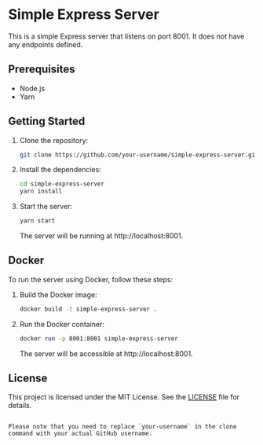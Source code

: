 # Simple Express Server

This is a simple Express server that listens on port 8001. It does not have any endpoints defined.

## Prerequisites

- Node.js
- Yarn

## Getting Started

1. Clone the repository:

   ```bash
   git clone https://github.com/your-username/simple-express-server.git
   ```

2. Install the dependencies:

   ```bash
   cd simple-express-server
   yarn install
   ```

3. Start the server:

   ```bash
   yarn start
   ```

   The server will be running at http://localhost:8001.

## Docker

To run the server using Docker, follow these steps:

1. Build the Docker image:

   ```bash
   docker build -t simple-express-server .
   ```

2. Run the Docker container:

   ```bash
   docker run -p 8001:8001 simple-express-server
   ```

   The server will be accessible at http://localhost:8001.

## License

This project is licensed under the MIT License. See the [LICENSE](LICENSE) file for details.
```

Please note that you need to replace `your-username` in the clone command with your actual GitHub username.